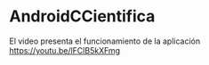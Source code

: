 # AndroidCCientifica
El video presenta el funcionamiento de la aplicación
https://youtu.be/lFClB5kXFmg
